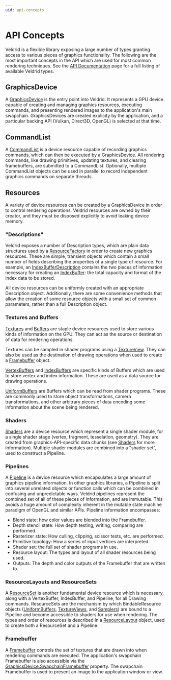 ```yaml
---
uid: api-concepts
---
```


# API Concepts

Veldrid is a flexible library exposing a large number of types granting access to various pieces of graphics functionality. The following are the most important concepts in the API which are used for most common rendering techniques. See the [API Documentation](xref:Veldrid) page for a full listing of available Veldrid types.

## GraphicsDevice

A [GraphicsDevice](xref:Veldrid.GraphicsDevice) is the entry point into Veldrid. It represents a GPU device capable of creating and managing graphics resources, executing commands, and presenting rendered images to the application's main swapchain. GraphicsDevices are created explicity by the application, and a particular backing API (Vulkan, Direct3D, OpenGL) is selected at that time.

## CommandList

A [CommandList](xref:Veldrid.CommandList) is a device resource capable of recording graphics commands, which can then be executed by a GraphicsDevice. All rendering commands, like drawing primitives, updating textures, and clearing framebuffers, are submitted to a CommandList. Optionally, multiple CommandList objects can be used in parallel to record independent graphics commands on separate threads.

## Resources

A variety of device resources can be created by a GraphicsDevice in order to control rendering operations. Veldrid resources are owned by their creator, and they must be disposed explicitly to avoid leaking device memory.

### "Descriptions"

Veldrid exposes a number of Description types, which are plain data structures used by a [ResourceFactory](xref:Veldrid.ResourceFactory) in order to create new graphics resources. These are simple, transient objects which contain a small number of fields describing the properties of a single type of resource. For example, an [IndexBufferDescription](xref:Veldrid.IndexBufferDescription) contains the two pieces of information necessary for creating an [IndexBuffer](xref:Veldrid.IndexBuffer): the total capacity and format of the index data to be stored.

All device resources can be uniformly created with an appropriate Description object. Additionally, there are some convenience methods that allow the creation of some resource objects with a small set of common parameters, rather than a full Description object.

### Textures and Buffers

[Textures](xref:Veldrid.Texture) and [Buffers](xref:Veldrid.Buffer) are staple device resources used to store various kinds of information on the GPU. They can act as the source or destination of data for rendering operations.

Textures can be sampled in shader programs using a [TextureView](xref:Veldrid.TextureView). They can also be used as the destination of drawing operations when used to create a [Framebuffer](xref:Veldrid.Framebuffer) object.

[VertexBuffers](xref:Veldrid.VertexBuffer) and [IndexBuffers](xref:Veldrid.IndexBuffer) are specific kinds of Buffers which are used to store vertex and index information. These are used as a data source for drawing operations.

[UniformBuffers](xref:Veldrid.UniformBuffer) are Buffers which can be read from shader programs. These are commonly used to store object transformations, camera transformations, and other arbitrary pieces of data encoding some information about the scene being rendered.

### Shaders

[Shaders](xref:Veldrid.Shader) are a device resource which represent a single shader module, for a single shader stage (vertex, fragment, tesselation, geometry). They are created from graphics-API-specific data chunks (see [Shaders](xref:shaders) for more information). Multiple shader modules are combined into a "shader set", used to construct a Pipeline.

### Pipelines

A [Pipeline](xref:Veldrid.Pipeline) is a device resource which encapsulates a large amount of graphics pipeline information. In other graphics libraries, a Pipeline is split into several unrelated objects or function calls which can be combined in confusing and unpredictable ways. Veldrid pipelines represent the combined set of all of these pieces of information, and are immutable. This avoids a huge amount of complexity inherent in the mutable state machine paradigm of OpenGL and similar APIs. Pipeline information encompasses:

* Blend state: how color values are blended into the Framebuffer.
* Depth stencil state: How depth testing, writing, comparing are performed.
* Rasterizer state: How culling, clipping, scissor tests, etc. are performed.
* Primitive topology: How a series of input vertices are interpreted.
* Shader set: the full set of shader programs in use.
* Resource layout: The types and layout of all shader resources being used.
* Outputs: The depth and color outputs of the Framebuffer that are written to.

### ResourceLayouts and ResourceSets

A [ResourceSet](xref:Veldrid.ResourceSet) is another fundamental device resource which is necessary, along with a VertexBuffer, IndexBuffer, and Pipeline, for all Drawing commands. ResourceSets are the mechanism by which BindableResource objects ([UniformBuffers](xref:Veldrid.UniformBuffer), [TextureViews](xref:Veldrid.TextureView), and [Samplers](xref:Veldrid.Sampler)) are bound to a Pipeline and become accessible to shaders for use when rendering. The types and order of resources is described in a [ResourceLayout](xref:Veldrid.ResourceLayout) object, used to create both a ResourceSet and a Pipeline.

### Framebuffer

A [Framebuffer](xref:Veldrid.Framebuffer) controls the set of textures that are drawn into when rendering commands are executed. The application's swapchain Framebuffer is also accessible via the [GraphicsDevice.SwapchainFramebuffer](xref:Veldrid.GraphicsDevice#Veldrid_GraphicsDevice_SwapchainFramebuffer) property. The swapchain Framebuffer is used to present an image to the application window or view.
